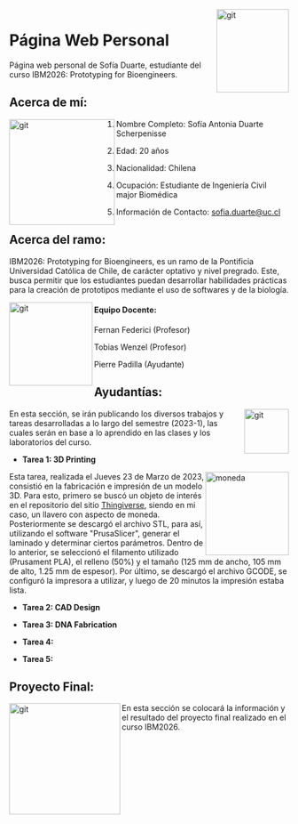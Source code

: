 <img align="right" width="130" height="150" alt="git" src="https://user-images.githubusercontent.com/127988699/227220632-3f374d18-3c04-4703-b4aa-13e2ee42dfff.jpg"> 

# Página Web Personal
Página web personal de Sofía Duarte, estudiante del curso IBM2026: Prototyping for Bioengineers.


## Acerca de mí:

<img align="left" width="190" height="190" alt="git" src="https://user-images.githubusercontent.com/127988699/227040024-902be7ac-232f-4e2b-b674-150b37dada24.png"> 

 1. Nombre Completo: Sofía Antonia Duarte Scherpenisse

 2. Edad: 20 años

 3. Nacionalidad: Chilena

 4. Ocupación: Estudiante de Ingeniería Civil major Biomédica 

 5. Información de Contacto: sofia.duarte@uc.cl


## Acerca del ramo:

IBM2026: Prototyping for Bioengineers, es un ramo de la Pontificia Universidad Católica de Chile, de carácter optativo y nivel pregrado. Este, busca permitir que los estudiantes puedan desarrollar habilidades prácticas para la creación de prototipos mediante el uso de softwares y de la biología.

<img align="left" width="150" height="150" alt="git" src="https://user-images.githubusercontent.com/127988699/227728569-c9f0f0f1-e83e-4c46-abef-9564493aaa11.png"> 

#### Equipo Docente:
   Fernan Federici (Profesor)
   
   Tobias Wenzel (Profesor)
   
   Pierre Padilla (Ayudante)


 ## Ayudantías:
 
   
 <img align="right" width="80" height="80" alt="git" src="https://user-images.githubusercontent.com/127988699/227727965-fc0d89c3-18d9-4cd2-8190-9589f3404e1c.png">   
 
   En esta sección, se irán publicando los diversos trabajos y tareas desarrolladas a lo largo del semestre (2023-1), las cuales serán en base a lo aprendido en las clases y los laboratorios del curso.
   
   
   
   * **Tarea 1: 3D Printing**
   
   <img align="right" width="150" height="150" alt="moneda" src="https://user-images.githubusercontent.com/127988699/229003032-9269a31e-3733-4333-962b-da2bdb5d70cc.png">
  
   Esta tarea, realizada el Jueves 23 de Marzo de 2023, consistió en la fabricación e impresión de un modelo 3D. Para esto, primero se buscó un objeto de interés en el repositorio del sitio [Thingiverse](https://www.thingiverse.com/), siendo en mi caso, un llavero con aspecto de moneda. Posteriormente se descargó el archivo STL, para así, utilizando el software "PrusaSlicer", generar el laminado y determinar ciertos parámetros. Dentro de lo anterior, se seleccionó el filamento utilizado (Prusament PLA), el relleno (50%) y el tamaño (125 mm de ancho, 105 mm de alto, 1.25 mm de espesor). Por último, se descargó el archivo GCODE, se configuró la impresora a utilizar, y luego de 20 minutos la impresión estaba lista.

   
   * **Tarea 2: CAD Design**

 
   * **Tarea 3: DNA Fabrication**
   * **Tarea 4:**
   * **Tarea 5:**
    
    
  
  ## Proyecto Final:
<img align="left" width="200" height="200" alt="git" src="https://user-images.githubusercontent.com/127988699/227217433-c9928e79-1ad1-4b00-ab78-efc2038d89be.png"> 

   En esta sección se colocará la información y el resultado del proyecto final realizado en el curso IBM2026.
 
